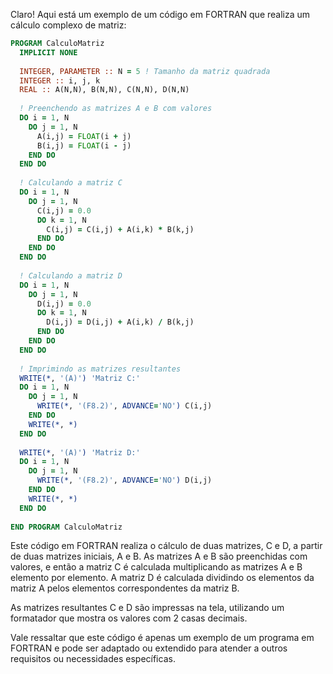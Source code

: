 Claro! Aqui está um exemplo de um código em FORTRAN que realiza um cálculo complexo de matriz:

```fortran
PROGRAM CalculoMatriz
  IMPLICIT NONE
  
  INTEGER, PARAMETER :: N = 5 ! Tamanho da matriz quadrada
  INTEGER :: i, j, k
  REAL :: A(N,N), B(N,N), C(N,N), D(N,N)
  
  ! Preenchendo as matrizes A e B com valores
  DO i = 1, N
    DO j = 1, N
      A(i,j) = FLOAT(i + j)
      B(i,j) = FLOAT(i - j)
    END DO
  END DO
  
  ! Calculando a matriz C
  DO i = 1, N
    DO j = 1, N
      C(i,j) = 0.0
      DO k = 1, N
        C(i,j) = C(i,j) + A(i,k) * B(k,j)
      END DO
    END DO
  END DO
  
  ! Calculando a matriz D
  DO i = 1, N
    DO j = 1, N
      D(i,j) = 0.0
      DO k = 1, N
        D(i,j) = D(i,j) + A(i,k) / B(k,j)
      END DO
    END DO
  END DO
  
  ! Imprimindo as matrizes resultantes
  WRITE(*, '(A)') 'Matriz C:'
  DO i = 1, N
    DO j = 1, N
      WRITE(*, '(F8.2)', ADVANCE='NO') C(i,j)
    END DO
    WRITE(*, *)
  END DO
  
  WRITE(*, '(A)') 'Matriz D:'
  DO i = 1, N
    DO j = 1, N
      WRITE(*, '(F8.2)', ADVANCE='NO') D(i,j)
    END DO
    WRITE(*, *)
  END DO
  
END PROGRAM CalculoMatriz
```

Este código em FORTRAN realiza o cálculo de duas matrizes, C e D, a partir de duas matrizes iniciais, A e B. As matrizes A e B são preenchidas com valores, e então a matriz C é calculada multiplicando as matrizes A e B elemento por elemento. A matriz D é calculada dividindo os elementos da matriz A pelos elementos correspondentes da matriz B. 

As matrizes resultantes C e D são impressas na tela, utilizando um formatador que mostra os valores com 2 casas decimais.

Vale ressaltar que este código é apenas um exemplo de um programa em FORTRAN e pode ser adaptado ou extendido para atender a outros requisitos ou necessidades específicas.